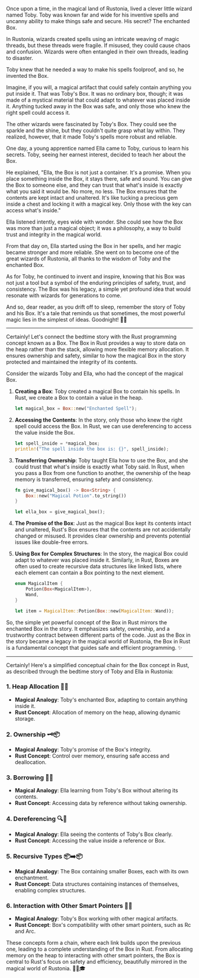 Once upon a time, in the magical land of Rustonia, lived a clever little wizard named Toby. Toby was known far and wide for his inventive spells and uncanny ability to make things safe and secure. His secret? The enchanted Box.

In Rustonia, wizards created spells using an intricate weaving of magic threads, but these threads were fragile. If misused, they could cause chaos and confusion. Wizards were often entangled in their own threads, leading to disaster.

Toby knew that he needed a way to make his spells foolproof, and so, he invented the Box.

Imagine, if you will, a magical artifact that could safely contain anything you put inside it. That was Toby's Box. It was no ordinary box, though; it was made of a mystical material that could adapt to whatever was placed inside it. Anything tucked away in the Box was safe, and only those who knew the right spell could access it.

The other wizards were fascinated by Toby's Box. They could see the sparkle and the shine, but they couldn't quite grasp what lay within. They realized, however, that it made Toby's spells more robust and reliable.

One day, a young apprentice named Ella came to Toby, curious to learn his secrets. Toby, seeing her earnest interest, decided to teach her about the Box.

He explained, "Ella, the Box is not just a container. It's a promise. When you place something inside the Box, it stays there, safe and sound. You can give the Box to someone else, and they can trust that what's inside is exactly what you said it would be. No more, no less. The Box ensures that the contents are kept intact and unaltered. It's like tucking a precious gem inside a chest and locking it with a magical key. Only those with the key can access what's inside."

Ella listened intently, eyes wide with wonder. She could see how the Box was more than just a magical object; it was a philosophy, a way to build trust and integrity in the magical world.

From that day on, Ella started using the Box in her spells, and her magic became stronger and more reliable. She went on to become one of the great wizards of Rustonia, all thanks to the wisdom of Toby and the enchanted Box.

As for Toby, he continued to invent and inspire, knowing that his Box was not just a tool but a symbol of the enduring principles of safety, trust, and consistency. The Box was his legacy, a simple yet profound idea that would resonate with wizards for generations to come.

And so, dear reader, as you drift off to sleep, remember the story of Toby and his Box. It's a tale that reminds us that sometimes, the most powerful magic lies in the simplest of ideas. Goodnight! 🌙✨

---
Certainly! Let's connect the bedtime story with the Rust programming concept known as a Box. The Box in Rust provides a way to store data on the heap rather than the stack, allowing more flexible memory allocation. It ensures ownership and safety, similar to how the magical Box in the story protected and maintained the integrity of its contents.

Consider the wizards Toby and Ella, who had the concept of the magical Box.

1. **Creating a Box**: Toby created a magical Box to contain his spells. In Rust, we create a Box to contain a value in the heap.

   ```rust
   let magical_box = Box::new("Enchanted Spell");
   ```

2. **Accessing the Contents**: In the story, only those who knew the right spell could access the Box. In Rust, we can use dereferencing to access the value inside the Box.

   ```rust
   let spell_inside = *magical_box;
   println!("The spell inside the box is: {}", spell_inside);
   ```

3. **Transferring Ownership**: Toby taught Ella how to use the Box, and she could trust that what's inside is exactly what Toby said. In Rust, when you pass a Box from one function to another, the ownership of the heap memory is transferred, ensuring safety and consistency.

   ```rust
   fn give_magical_box() -> Box<String> {
       Box::new("Magical Potion".to_string())
   }

   let ella_box = give_magical_box();
   ```

4. **The Promise of the Box**: Just as the magical Box kept its contents intact and unaltered, Rust's Box ensures that the contents are not accidentally changed or misused. It provides clear ownership and prevents potential issues like double-free errors.

5. **Using Box for Complex Structures**: In the story, the magical Box could adapt to whatever was placed inside it. Similarly, in Rust, Boxes are often used to create recursive data structures like linked lists, where each element can contain a Box pointing to the next element.

   ```rust
   enum MagicalItem {
       Potion(Box<MagicalItem>),
       Wand,
   }

   let item = MagicalItem::Potion(Box::new(MagicalItem::Wand));
   ```

So, the simple yet powerful concept of the Box in Rust mirrors the enchanted Box in the story. It emphasizes safety, ownership, and a trustworthy contract between different parts of the code. Just as the Box in the story became a legacy in the magical world of Rustonia, the Box in Rust is a fundamental concept that guides safe and efficient programming. ✨

---

Certainly! Here's a simplified conceptual chain for the Box concept in Rust, as described through the bedtime story of Toby and Ella in Rustonia:

### 1. **Heap Allocation** 🧙✨
   - **Magical Analogy**: Toby's enchanted Box, adapting to contain anything inside it.
   - **Rust Concept**: Allocation of memory on the heap, allowing dynamic storage.

### 2. **Ownership** 🗝️📦
   - **Magical Analogy**: Toby's promise of the Box's integrity.
   - **Rust Concept**: Control over memory, ensuring safe access and deallocation.

### 3. **Borrowing** 📘👀
   - **Magical Analogy**: Ella learning from Toby's Box without altering its contents.
   - **Rust Concept**: Accessing data by reference without taking ownership.

### 4. **Dereferencing** 🔍💎
   - **Magical Analogy**: Ella seeing the contents of Toby's Box clearly.
   - **Rust Concept**: Accessing the value inside a reference or Box.

### 5. **Recursive Types** 📦➡️📦
   - **Magical Analogy**: The Box containing smaller Boxes, each with its own enchantment.
   - **Rust Concept**: Data structures containing instances of themselves, enabling complex structures.

### 6. **Interaction with Other Smart Pointers** 🧩🔗
   - **Magical Analogy**: Toby's Box working with other magical artifacts.
   - **Rust Concept**: Box's compatibility with other smart pointers, such as Rc and Arc.

These concepts form a chain, where each link builds upon the previous one, leading to a complete understanding of the Box in Rust. From allocating memory on the heap to interacting with other smart pointers, the Box is central to Rust's focus on safety and efficiency, beautifully mirrored in the magical world of Rustonia. 🌟🧠🎓
